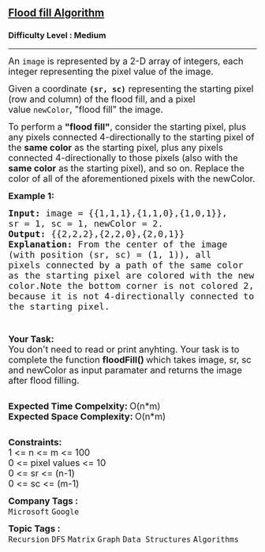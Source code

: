 <h2><a href="https://practice.geeksforgeeks.org/problems/flood-fill-algorithm1856/1?utm_source=youtube&utm_medium=collab_striver_ytdescription&utm_campaign=flood-fill-algorithm">Flood fill Algorithm</a></h2><h3>Difficulty Level : Medium</h3><hr><div class="problems_problem_content__Xm_eO"><p><span style="font-size:18px">An&nbsp;<code>image</code>&nbsp;is represented by a 2-D array of integers, each integer representing the pixel value of the image.</span></p>

<p><span style="font-size:18px">Given a coordinate&nbsp;<strong><code>(sr, sc)</code></strong>&nbsp;representing the starting pixel (row and column) of the flood fill, and a pixel value&nbsp;<code>newColor</code>, "flood fill" the image.</span></p>

<p><span style="font-size:18px">To perform a <strong>"flood fill"</strong>, consider the starting pixel, plus any pixels connected 4-directionally to the starting pixel of the <strong>same color</strong> as the starting pixel, plus any pixels connected 4-directionally to those pixels (also with the <strong>same color</strong> as the starting pixel), and so on. Replace the color of all of the aforementioned pixels with the newColor.</span></p>

<p><span style="font-size:18px"><strong>Example 1:</strong></span></p>

<pre><span style="font-size:18px"><strong>Input: </strong>image = {{1,1,1},{1,1,0},{1,0,1}},
sr = 1, sc = 1, newColor = 2.
<strong>Output: </strong>{{2,2,2},{2,2,0},{2,0,1}}
<strong>Explanation: </strong></span><span style="font-size:18px">From the center of the image 
(with position (sr, sc) = (1, 1)), all 
pixels connected by a path of the same color
as the starting pixel are colored with the new 
color.Note the bottom corner is not colored 2, 
because it is not 4-directionally connected to 
the starting pixel.</span>
</pre>

<p>&nbsp;</p>

<p><span style="font-size:18px"><strong>Your Task:</strong><br>
You don't need to read or print anyhting. Your task is to complete the function&nbsp;<strong>floodFill()&nbsp;</strong>which takes image, sr, sc and newColor as input paramater and returns the image after flood filling.</span><br>
&nbsp;</p>

<p><span style="font-size:18px"><strong>Expected Time Compelxity:&nbsp;</strong>O(n*m)<br>
<strong>Expected Space Complexity:&nbsp;</strong>O(n*m)</span><br>
&nbsp;</p>

<div><span style="font-size:18px"><strong>Constraints:</strong><br>
1 &lt;= n &lt;= m &lt;= 100<br>
0 &lt;= pixel values &lt;= 10</span></div>

<div><span style="font-size:18px">0 &lt;= sr &lt;= (n-1)</span></div>

<div><span style="font-size:18px">0 &lt;= sc &lt;= (m-1)</span></div>
</div><p><span style=font-size:18px><strong>Company Tags : </strong><br><code>Microsoft</code>&nbsp;<code>Google</code>&nbsp;<br><p><span style=font-size:18px><strong>Topic Tags : </strong><br><code>Recursion</code>&nbsp;<code>DFS</code>&nbsp;<code>Matrix</code>&nbsp;<code>Graph</code>&nbsp;<code>Data Structures</code>&nbsp;<code>Algorithms</code>&nbsp;